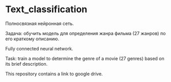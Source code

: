 # Text_classification

Полносвязная нейронная сеть. 

Задача: обучить модель для определения жанра фильма (27 жанров) по его краткому описанию. 


Fully connected neural network. 

Task: train a model to determine the genre of a movie (27 genres) based on its brief description. 

This repository contains a link to google drive.
